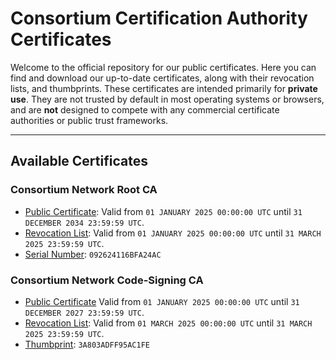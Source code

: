 # Consortium Certification Authority Certificates

Welcome to the official repository for our public certificates. Here you can find and download our up-to-date certificates, along with their revocation lists, and thumbprints. These certificates are intended primarily for **private use**. They are not trusted by default in most operating systems or browsers, and are **not** designed to compete with any commercial certificate authorities or public trust frameworks.

---

## Available Certificates

### Consortium Network Root CA
- [Public Certificate](https://pki.csm.network/root-ca/root-ca.cer): Valid from `01 JANUARY 2025 00:00:00 UTC` until `31 DECEMBER 2034 23:59:59 UTC`.
- [Revocation List](https://pki.csm.network/root-ca/root-crl.pem): Valid from `01 JANUARY 2025 00:00:00 UTC` until `31 MARCH 2025 23:59:59 UTC`.
- [Serial Number](https://pki.csm.network/root-ca/root-ca.sn): `092624116BFA24AC`

### Consortium Network Code-Signing CA
- [Public Certificate](https://pki.csm.network/codesigning-ca/codesigning-ca.cer) Valid from `01 JANUARY 2025 00:00:00 UTC` until `31 DECEMBER 2027 23:59:59 UTC`.
- [Revocation List](https://pki.csm.network/codesigning-ca/codesigning-crl.pem): Valid from `01 MARCH 2025 00:00:00 UTC` until `31 MARCH 2025 23:59:59 UTC`.
- [Thumbprint](https://pki.csm.network/codesigning-ca/codesigning-ca.sn): `3A803ADFF95AC1FE`